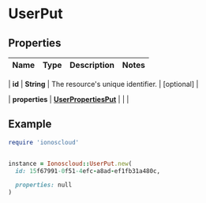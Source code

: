 # UserPut

## Properties

| Name | Type | Description | Notes |
| ---- | ---- | ----------- | ----- |

| **id** | **String** | The resource&#39;s unique identifier. | [optional] |

| **properties** | [**UserPropertiesPut**](UserPropertiesPut.md) |  |  |

## Example

```ruby
require 'ionoscloud'


instance = Ionoscloud::UserPut.new(
  id: 15f67991-0f51-4efc-a8ad-ef1fb31a480c,

  properties: null
)
```

